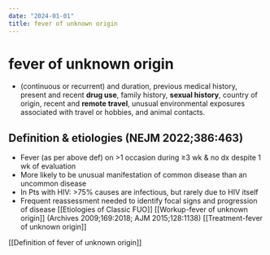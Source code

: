 ```yaml
---
date: "2024-01-01"
title: fever of unknown origin
---
```


# fever of unknown origin

- (continuous or recurrent) and duration, previous medical history, present and recent **drug use**, family history, **sexual history**, country of origin, recent and **remote travel**, unusual environmental exposures associated with travel or hobbies, and animal contacts.

## Definition & etiologies (NEJM 2022;386:463)
* Fever (as per above def) on >1 occasion during ≥3 wk & no dx despite 1 wk of evaluation
* More likely to be unusual manifestation of common disease than an uncommon disease
* In Pts with HIV: >75% causes are infectious, but rarely due to HIV itself
* Frequent reassessment needed to identify focal signs and progression of disease
[[Etiologies of Classic FUO]]
[[Workup-fever of unknown origin]] (Archives 2009;169:2018; AJM 2015;128:1138)
[[Treatment-fever of unknown origin]]

[[Definition of fever of unknown origin]]
